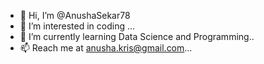 - 👋 Hi, I’m @AnushaSekar78
- 👀 I’m interested in coding ...
- 🌱 I’m currently learning Data Science and Programming..
- 📫 Reach me at anusha.kris@gmail.com...

<!---
AnushaSekar78/AnushaSekar78 is a ✨ special ✨ repository because its `README.md` (this file) appears on your GitHub profile.
You can click the Preview link to take a look at your changes.
--->
